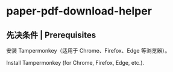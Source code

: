 # paper-pdf-download-helper

## 先决条件 | Prerequisites

安装 Tampermonkey（适用于 Chrome、Firefox、Edge 等浏览器）。

Install Tampermonkey (for Chrome, Firefox, Edge, etc.).
